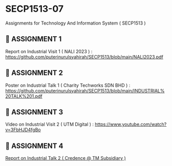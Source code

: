 # SECP1513-07
Assignments for Technology And Information System ( SECP1513 )
## 📌 ASSIGNMENT 1
Report on Industrial Visit 1 ( NALI 2023 ) : https://github.com/puterinurulsyahirah/SECP1513/blob/main/NALI2023.pdf
## 📌 ASSIGNMENT 2
Poster on Industrial Talk 1 ( Charity Techworks SDN BHD ) : https://github.com/puterinurulsyahirah/SECP1513/blob/main/INDUSTRIAL%20TALK%201.pdf
## 📌 ASSIGNMENT 3
Video on Industrial Visit 2 ( UTM Digital ) : https://www.youtube.com/watch?v=3FbHJD4fgBo
## 📌 ASSIGNMENT 4
[Report on Industrial Talk 2 ( Credence @ TM Subsidiary )](https://github.com/puterinurulsyahirah/SECP1513-07/blob/main/INDUSTRIAL%20TALK%202.pdf)

